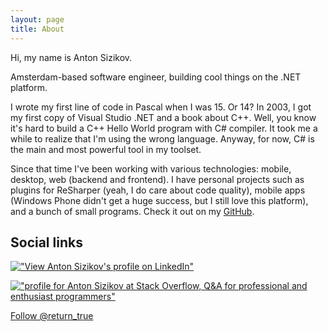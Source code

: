 ```yaml
---
layout: page
title: About
---
```


Hi, my name is Anton Sizikov.

Amsterdam-based software engineer, building cool things on the .NET platform.

I wrote my first line of code in Pascal when I was 15. Or 14? In 2003, I got my first copy of Visual Studio .NET and a book about C++. Well, you know it's hard to build a C++ Hello World program with C# compiler. It took me a while to realize that I'm using the wrong language. Anyway, for now, C# is the main and most powerful tool in my toolset.

Since that time I've been working with various technologies: mobile, desktop, web (backend and frontend). I have personal projects such as plugins for ReSharper (yeah, I do care about code quality), mobile apps (Windows Phone didn't get a huge success, but I still love this platform), and a bunch of small programs. Check it out on my [GitHub](https://github.com/asizikov?tab=repositories).

## Social links

[!["View Anton Sizikov's profile on LinkedIn"][2]][1] 
 
[!["profile for Anton Sizikov at Stack Overflow, Q&amp;A for professional and enthusiast programmers"][4]][3]
         
<a href="https://twitter.com/return_true" class="twitter-follow-button" data-show-count="true" data-size="large">Follow @return_true</a>
<script>!function(d,s,id){var js,fjs=d.getElementsByTagName(s)[0],p=/^http:/.test(d.location)?'http':'https';if(!d.getElementById(id)){js=d.createElement(s);js.id=id;js.src=p+'://platform.twitter.com/widgets.js';fjs.parentNode.insertBefore(js,fjs);}}(document, 'script', 'twitter-wjs');</script>

  [1]: https://nl.linkedin.com/pub/anton-sizikov/31/823/9bb
  [2]: https://static.licdn.com/scds/common/u/img/webpromo/btn_myprofile_160x33.png
  [3]: http://stackoverflow.com/users/555014/anton-sizikov
  [4]: http://stackoverflow.com/users/flair/555014.png



